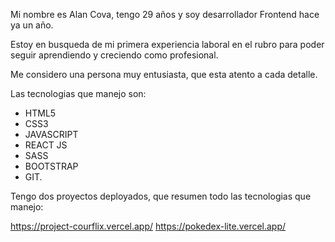 Mi nombre es Alan Cova, tengo 29 años y soy desarrollador Frontend hace ya un año.

Estoy en busqueda de mi primera experiencia laboral en el rubro para poder seguir aprendiendo y creciendo como profesional.

Me considero una persona muy entusiasta, que esta atento a cada detalle. 

Las tecnologias que manejo son: 

- HTML5
- CSS3
- JAVASCRIPT
- REACT JS
- SASS
- BOOTSTRAP
- GIT.

Tengo dos proyectos deployados, que resumen todo las tecnologias que manejo: 

https://project-courflix.vercel.app/
https://pokedex-lite.vercel.app/
